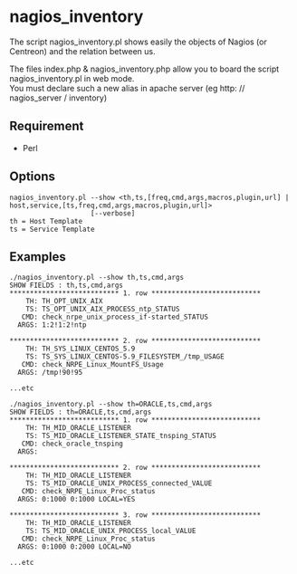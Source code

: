 # nagios_inventory
The script nagios_inventory.pl shows easily the objects of Nagios (or Centreon) and the relation between us.

The files index.php & nagios_inventory.php allow you to board the script nagios_inventory.pl in web mode. <br>
You must declare such a new alias in apache server (eg http: // nagios_server / inventory)

## Requirement

  - Perl

## Options

```erb
nagios_inventory.pl --show <th,ts,[freq,cmd,args,macros,plugin,url] | host,service,[ts,freq,cmd,args,macros,plugin,url]>
                    [--verbose]
th = Host Template
ts = Service Template
```

## Examples 

```erb
./nagios_inventory.pl --show th,ts,cmd,args
SHOW FIELDS : th,ts,cmd,args
*************************** 1. row ***************************
    TH: TH_OPT_UNIX_AIX
    TS: TS_OPT_UNIX_AIX_PROCESS_ntp_STATUS
   CMD: check_nrpe_unix_process_if-started_STATUS
  ARGS: 1:2!1:2!ntp

*************************** 2. row ***************************
    TH: TH_SYS_LINUX_CENTOS_5.9
    TS: TS_SYS_LINUX_CENTOS-5.9_FILESYSTEM_/tmp_USAGE
   CMD: check_NRPE_Linux_MountFS_Usage
  ARGS: /tmp!90!95
  
...etc
```

```erb
./nagios_inventory.pl --show th=ORACLE,ts,cmd,args
SHOW FIELDS : th=ORACLE,ts,cmd,args
*************************** 1. row ***************************
    TH: TH_MID_ORACLE_LISTENER
    TS: TS_MID_ORACLE_LISTENER_STATE_tnsping_STATUS
   CMD: check_oracle_tnsping
  ARGS:

*************************** 2. row ***************************
    TH: TH_MID_ORACLE_LISTENER
    TS: TS_MID_ORACLE_UNIX_PROCESS_connected_VALUE
   CMD: check_NRPE_Linux_Proc_status
  ARGS: 0:1000 0:1000 LOCAL=YES

*************************** 3. row ***************************
    TH: TH_MID_ORACLE_LISTENER
    TS: TS_MID_ORACLE_UNIX_PROCESS_local_VALUE
   CMD: check_NRPE_Linux_Proc_status
  ARGS: 0:1000 0:2000 LOCAL=NO

...etc
```

